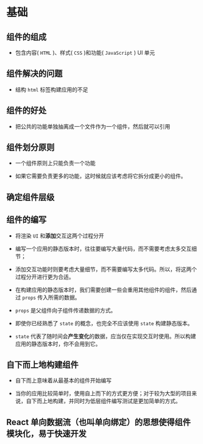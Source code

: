 # 基础

## 组件的组成

*   包含内容( `HTML` )、样式( `CSS` )和功能( `JavaScript` ) UI 单元

## 组件解决的问题

*   结构 `html` 标签构建应用的不足

## 组件的好处

*   把公共的功能单独抽离成一个文件作为一个组件，然后就可以引用

## 组件划分原则

*   一个组件原则上只能负责一个功能

*   如果它需要负责更多的功能，这时候就应该考虑将它拆分成更小的组件。

## 确定组件层级

## 组件的编写

*   将渲染 `UI` 和**添加**交互这两个过程分开

*   编写一个应用的静态版本时，往往要编写大量代码，而不需要考虑太多交互细节；

*   添加交互功能时则要考虑大量细节，而不需要编写太多代码。所以，将这两个过程分开进行更为合适。

*   在构建应用的静态版本时，我们需要创建一些会重用其他组件的组件，然后通过 `props` 传入所需的数据。

*   `props` 是父组件向子组件传递数据的方式。

*   即使你已经熟悉了 `state` 的概念，也完全不应该使用 `state` 构建静态版本。

*   `state` 代表了随时间会**产生变化**的数据，应当仅在实现交互时使用。所以构建应用的静态版本时，你不会用到它。

## 自下而上地构建组件

*   自下而上意味着从最基本的组件开始编写

*   当你的应用比较简单时，使用自上而下的方式更方便；对于较为大型的项目来说，自下而上地构建，并同时为低层组件编写测试是更加简单的方式。

## React 单向数据流（也叫单向绑定）的思想使得组件模块化，易于快速开发
